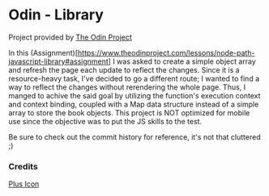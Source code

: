 # Odin - Library

Project provided by [The Odin Project](https://theodinproject.com)

In this (Assignment)[https://www.theodinproject.com/lessons/node-path-javascript-library#assignment] I was asked to create a simple object array and refresh the page each update to reflect the changes.
Since it is a resource-heavy task, I've decided to go a different route; I wanted to find a way to reflect the changes without rerendering the whole page.
Thus, I manged to achive the said goal by utilizing the function's execution context and context binding, coupled with a Map data structure instead of a simple array to store the book objects.
This project is NOT optimized for mobile use since the objective was to put the JS skills to the test.

Be sure to check out the commit history for reference, it's not that cluttered ;)
### Credits
[Plus Icon](https://www.svgrepo.com/svg/509200/plus)